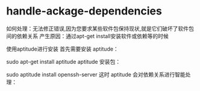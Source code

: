 # handle-ackage-dependencies
如何处理：无法修正错误,因为您要求某些软件包保持现状,就是它们破坏了软件包间的依赖关系
产生原因：通过apt-get install安装软件或依赖等的时候

使用aptitude进行安装
首先需要安装 aptitude：

sudo apt-get install aptitude
aptitude 安装包：

sudo aptitude install openssh-server
这时 aptitude 会对依赖关系进行智能处理：
